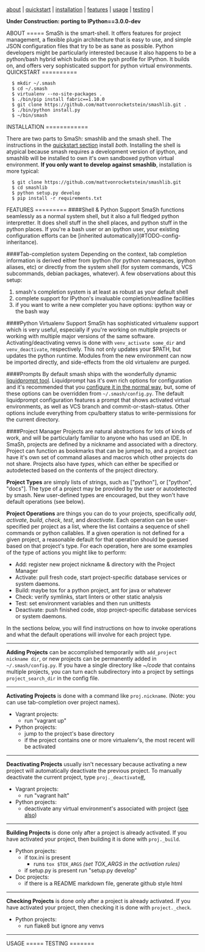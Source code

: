 [about](#about) | [quickstart](#quickstart) | [installation](#installation) |
[features](#features) | [usage](#usage) | [testing](#testing) |

**Under Construction: porting to IPython==3.0.0-dev**

<a name="about"/>
ABOUT
=====
SmaSh is the smart-shell.  It offers features for project management, a flexible plugin architecture that is easy to use, and simple JSON configuration files that try to be as sane as possible.  Python developers might be particularly interested because it also happens to be a python/bash hybrid which builds on the pysh profile for IPython.  It builds on, and offers very sophisticated support for python virtual environments.


<a name="quickstart"/>
QUICKSTART
==========

```shell
  $ mkdir ~/.smash
  $ cd ~/.smash
  $ virtualenv --no-site-packages .
  $ ./bin/pip install fabric==1.10.0
  $ git clone https://github.com/mattvonrocketstein/smashlib.git .
  $ ./bin/python install.py
  $ ~/bin/smash
```

<a name="installation"/>
INSTALLATION
============

There are two parts to SmaSh: smashlib and the smash shell.  The instructions in the [quickstart section](#quickstart) install *both*.  Installing the shell is atypical because smash requires a development version of ipython, and smashlib will be installed to own it's own sandboxed python virtual environment.  **If you only want to develop against smashlib**, installation is more typical:

```shell
  $ git clone https://github.com/mattvonrocketstein/smashlib.git
  $ cd smashlib
  $ python setup.py develop
  $ pip install -r requirements.txt
```


<a name="features"/>
FEATURES
=========
####Shell & Python Support
SmaSh functions seamlessly as a normal system shell, but it also a full fledged python interpretter.  It does shell stuff in the shell places, and python stuff in the python places.  If you're a bash user or an ipython user, your existing configuration efforts can be [inherited automatically](#TODO-config-inheritance).

####Tab-completion system
Depending on the context, tab completion information is derived either from ipython (for python namespaces, ipython aliases, etc) or directly from the system shell (for system commands, VCS subcommands, debian packages, whatever).  A few observations about this setup:

1. smash's completion system is at least as robust as your default shell
2. complete support for IPython's invaluable completion/readline facilities
3. if you want to write a new completer you have options: ipython way or the bash way

####Python Virtualenv Support
SmaSh has sophisticated virtualenv support which is very useful, especially if you're working on multiple projects or working with multiple major versions of the same software.  Activating/deactivating venvs is done with `venv_activate some_dir` and `venv_deactivate`, respectively.  This not only updates your $PATH, but updates the python runtime.  Modules from the new environment can now be imported directly, and side-effects from the old virtualenv are purged.

####Prompts
By default smash ships with the wonderfully dynamic [liquidprompt tool](#https://github.com/nojhan/liquidprompt).  Liquidprompt has it's own rich options for configuration and it's recommended that you [configure it in the normal way](https://github.com/nojhan/liquidprompt#features-configuration), but, some of these options can be overridden from `~/.smash/config.py`.  The default liquidprompt configuration features a prompt that shows activated virtual environments, as well as VCS branch and commit-or-stash-status.  Other options include everything from cpu/battery status to write-permissions for the current directory.

####Project Manager
Projects are natural abstractions for lots of kinds of work, and will be particularly familiar to anyone who has used an IDE.  In SmaSh, projects are defined by a nickname and associated with a directory.  Project can function as bookmarks that can be jumped to, and a project can have it's own set of command aliases and macros which other projects do not share.  Projects also have *types*, which can either be specified or autodetected based on the contents of the project directory.

**Project Types** are simply lists of strings, such as ["python"], or ["python", "docs"].  The type of a project may be provided by the user or autodetected by smash.  New user-defined types are encouraged, but they won't have default operations (see below).

**Project Operations** are things you can do to your projects, specifically *add*, *activate*, *build*, *check*, *test*, and *deactivate*.  Each operation can be user-specified per project as a list, where the list contains a sequence of shell commands or python callables.  If a given operation is not defined for a given project, a reasonable default for that operation should be guessed based on that project's type.  For each operation, here are some examples of the type of actions you might like to perform:

* Add: register new project nickname & directory with the Project Manager
* Activate: pull fresh code, start project-specific database services or system daemons.
* Build: maybe tox for a python project, ant for java or whatever
* Check: verify symlinks, start linters or other static analysis
* Test: set environment variables and then run unittests
* Deactivate: push finished code, stop project-specific database services or system daemons.

In the sections below, you will find instructions on how to invoke operations and what the default operations will involve for each project type.

-------------------------------------------------------------------------------

**Adding Projects** can be accomplished temporarily with `add_project nickname dir`, or new projects can be permanently added in `~/.smash/config.py`.  If you have a single directory like *~/code* that contains multiple projects, you can turn each subdirectory into a project by settings `project_search_dir` in the config file.

-------------------------------------------------------------------------------

**Activating Projects** is done with a command like `proj.nickname`.  (Note: you can use tab-completion over project names).
* Vagrant projects:
    * run "vagrant up"
* Python projects:
    * jump to the project's base directory
    * if the project contains one or more virtualenv's, the most recent will be activated

-------------------------------------------------------------------------------

**Deactivating Projects** usually isn't necessary because activating a new project will automatically deactivate the previous project.  To manually deactivate the current project, type `proj._deactivate`[#](#TODO),
* Vagrant projects:
    * run "vagrant halt"
* Python projects:
    * deactivate any virtual environment's associated with project ([see also](#))

-------------------------------------------------------------------------------

**Building Projects** is done only after a project is already activated.  If you have activated your project, then building it is done with `proj._build`.
* Python projects:
    * if tox.ini is present
        * runs `tox $TOX_ARGS` *(set TOX_ARGS in the activation rules)*
    * if setup.py is present run "setup.py develop"
* Doc projects:
    * if there is a README markdown file, generate github style html

-------------------------------------------------------------------------------

**Checking Projects** is done only after a project is already activated.  If you have activated your project, then checking it is done with `project._check`.
* Python projects:
    * run flake8 but ignore any venvs

-------------------------------------------------------------------------------


<a name="usage"/>
USAGE
=====

<a name="testing"/>
TESTING
=======
